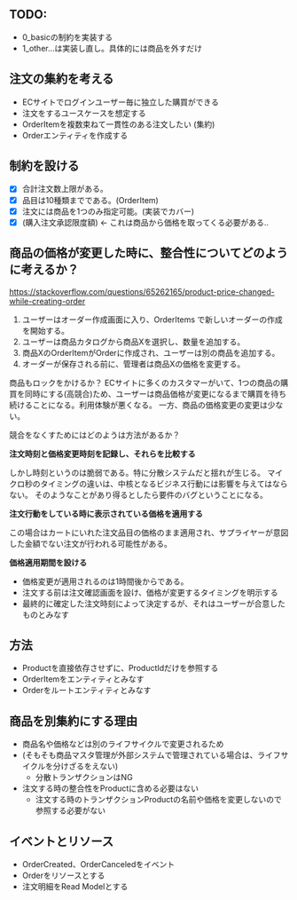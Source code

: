 ## TODO:

- 0_basicの制約を実装する
- 1_other...は実装し直し。具体的には商品を外すだけ

## 注文の集約を考える

- ECサイトでログインユーザー毎に独立した購買ができる
- 注文をするユースケースを想定する
- OrderItemを複数束ねて一貫性のある注文したい (集約)
- Orderエンティティを作成する

## 制約を設ける

- [x] 合計注文数上限がある。
- [x] 品目は10種類までである。(OrderItem)
- [x] 注文には商品を1つのみ指定可能。(実装でカバー)
- [x] (購入注文承認限度額) <- これは商品から価格を取ってくる必要がある..

## 商品の価格が変更した時に、整合性についてどのように考えるか？

https://stackoverflow.com/questions/65262165/product-price-changed-while-creating-order

1. ユーザーはオーダー作成画面に入り、OrderItems で新しいオーダーの作成を開始する。
2. ユーザーは商品カタログから商品Xを選択し、数量を追加する。
3. 商品XのOrderItemがOrderに作成され、ユーザーは別の商品を追加する。
4. オーダーが保存される前に、管理者は商品Xの価格を変更する。

商品もロックをかけるか？
ECサイトに多くのカスタマーがいて、1つの商品の購買を同時にする(高競合)ため、ユーザーは商品価格が変更になるまで購買を待ち続けることになる。利用体験が悪くなる。
一方、商品の価格変更の変更は少ない。

競合をなくすためにはどのようは方法があるか？

**注文時刻と価格変更時刻を記録し、それらを比較する**

しかし時刻というのは脆弱である。特に分散システムだと揺れが生じる。
マイクロ秒のタイミングの違いは、中核となるビジネス行動には影響を与えてはならない。
そのようなことがあり得るとしたら要件のバグということになる。

**注文行動をしている時に表示されている価格を適用する**

この場合はカートにいれた注文品目の価格のまま適用され、サプライヤーが意図した金額でない注文が行われる可能性がある。

**価格適用期間を設ける**

- 価格変更が適用されるのは1時間後からである。
- 注文する前は注文確認画面を設け、価格が変更するタイミングを明示する
- 最終的に確定した注文時刻によって決定するが、それはユーザーが合意したものとみなす


## 方法

- Productを直接依存させずに、ProductIdだけを参照する
- OrderItemをエンティティとみなす
- Orderをルートエンティティとみなす

## 商品を別集約にする理由

- 商品名や価格などは別のライフサイクルで変更されるため
- (そもそも商品マスタ管理が外部システムで管理されている場合は、ライフサイクルを分けざるをえない)
  - 分散トランザクションはNG
- 注文する時の整合性をProductに含める必要はない
  - 注文する時のトランザクションProductの名前や価格を変更しないので参照する必要がない



## イベントとリソース

- OrderCreated、OrderCanceledをイベント
- Orderをリソースとする
- 注文明細をRead Modelとする
